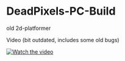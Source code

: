 # DeadPixels-PC-Build
old 2d-platformer

Video (bit outdated, includes some old bugs)

[![Watch the video](https://img.youtube.com/vi/MPAEMtwQ1dA/sddefault.jpg)](https://youtu.be/MPAEMtwQ1dA)
